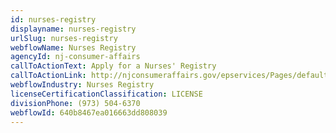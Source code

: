```yaml
---
id: nurses-registry
displayname: nurses-registry
urlSlug: nurses-registry
webflowName: Nurses Registry
agencyId: nj-consumer-affairs
callToActionText: Apply for a Nurses' Registry
callToActionLink: http://njconsumeraffairs.gov/epservices/Pages/default.aspx
webflowIndustry: Nurses Registry
licenseCertificationClassification: LICENSE
divisionPhone: (973) 504-6370
webflowId: 640b8467ea016663dd808039
---
```

